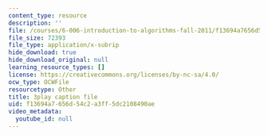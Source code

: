 ```yaml
---
content_type: resource
description: ''
file: /courses/6-006-introduction-to-algorithms-fall-2011/f13694a7656d54c2a3ff5dc2108490ae_QFcyt8fgQMU.vtt
file_size: 72393
file_type: application/x-subrip
hide_download: true
hide_download_original: null
learning_resource_types: []
license: https://creativecommons.org/licenses/by-nc-sa/4.0/
ocw_type: OCWFile
resourcetype: Other
title: 3play caption file
uid: f13694a7-656d-54c2-a3ff-5dc2108490ae
video_metadata:
  youtube_id: null
---
```

